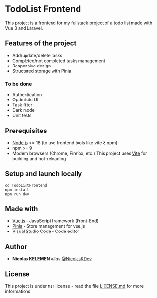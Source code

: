 # TodoList Frontend

This project is a frontend for my fullstack project of a todo list made with Vue 3 and Laravel.

## Features of the project

* Add/update/delete tasks
* Completed/not completed tasks management
* Responsive design
* Structured storage with Pinia
### To be done
* Authentication
* Optimistic UI
* Task filter
* Dark mode
* Unit tests

## Prerequisites

* [Node.js](https://nodejs.org/) >= 18 (to use frontend tools like vite & npm)
* npm >= 9
* Modern browsers (Chrome, Firefox, etc.)
This project uses [Vite](https://vite.dev/) for building and hot-reloading

## Setup and launch locally

```
cd TodoListFrontend
npm install
npm run dev
```

## Made with

* [Vue.js](https://vuejs.org/) - JavaScript framework (Front-End)
* [Pinia](https://pinia.vuejs.org/) - Store management for vue.js
* [Visual Studio Code](https://code.visualstudio.com/) - Code editor

## Author
* **Nicolas KELEMEN** _alias_ [@NicolasKDev](https://github.com/NicolasKDev)

## License

This project is under ``MIT`` license - read the file [LICENSE.md](LICENSE.md) for more informations



